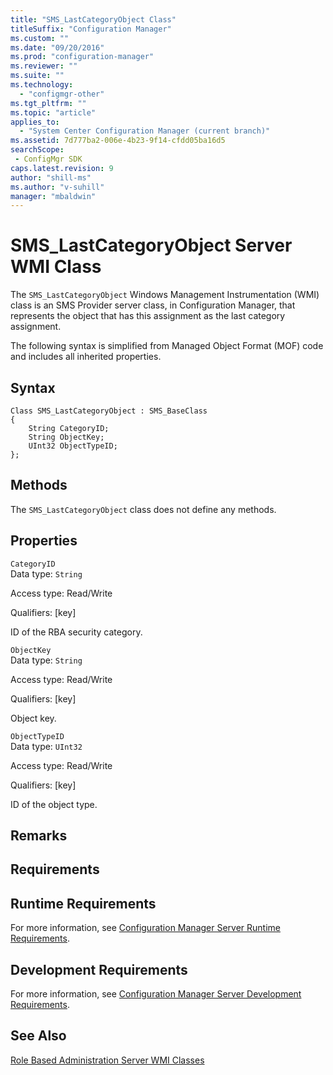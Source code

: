 ```yaml
---
title: "SMS_LastCategoryObject Class"
titleSuffix: "Configuration Manager"
ms.custom: ""
ms.date: "09/20/2016"
ms.prod: "configuration-manager"
ms.reviewer: ""
ms.suite: ""
ms.technology:
  - "configmgr-other"
ms.tgt_pltfrm: ""
ms.topic: "article"
applies_to:
  - "System Center Configuration Manager (current branch)"
ms.assetid: 7d777ba2-006e-4b23-9f14-cfdd05ba16d5searchScope: - ConfigMgr SDK
caps.latest.revision: 9
author: "shill-ms"
ms.author: "v-suhill"
manager: "mbaldwin"
---
```

# SMS_LastCategoryObject Server WMI Class
The `SMS_LastCategoryObject` Windows Management Instrumentation (WMI) class is an SMS Provider server class, in Configuration Manager, that represents the object that has this assignment as the last category assignment.  

 The following syntax is simplified from Managed Object Format (MOF) code and includes all inherited properties.  

## Syntax  

```  
Class SMS_LastCategoryObject : SMS_BaseClass  
{  
    String CategoryID;  
    String ObjectKey;  
    UInt32 ObjectTypeID;  
};  
```  

## Methods  
 The `SMS_LastCategoryObject` class does not define any methods.  

## Properties  
 `CategoryID`  
 Data type: `String`  

 Access type: Read/Write  

 Qualifiers: [key]  

 ID of the RBA security category.  

 `ObjectKey`  
 Data type: `String`  

 Access type: Read/Write  

 Qualifiers: [key]  

 Object key.  

 `ObjectTypeID`  
 Data type: `UInt32`  

 Access type: Read/Write  

 Qualifiers: [key]  

 ID of the object type.  

## Remarks  

## Requirements  

## Runtime Requirements  
 For more information, see [Configuration Manager Server Runtime Requirements](../../../../../develop/core/reqs/server-runtime-requirements.md).  

## Development Requirements  
 For more information, see [Configuration Manager Server Development Requirements](../../../../../develop/core/reqs/server-development-requirements.md).  

## See Also  
 [Role Based Administration Server WMI Classes](../../../../../develop/reference/core/servers/configure/role-based-administration-server-wmi-classes.md)
